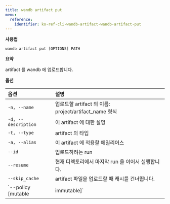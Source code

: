 ```yaml
---
title: wandb artifact put
menu:
  reference:
    identifier: ko-ref-cli-wandb-artifact-wandb-artifact-put
---
```


**사용법**

`wandb artifact put [OPTIONS] PATH`

**요약**

artifact 를 wandb 에 업로드합니다.


**옵션**

| **옵션** | **설명** |
| :--- | :--- |
| `-n, --name` | 업로드할 artifact 의 이름:   project/artifact_name 형식 |
| `-d, --description` | 이 artifact 에 대한 설명 |
| `-t, --type` | artifact 의 타입 |
| `-a, --alias` | 이 artifact 에 적용할 에일리어스 |
| `--id` | 업로드하려는 run |
| `--resume` | 현재 디렉토리에서 마지막 run 을 이어서 실행합니다. |
| `--skip_cache` | artifact 파일을 업로드할 때 캐시를 건너뜁니다. |
| `--policy [mutable|immutable]` | artifact 파일을 업로드할 때 스토리지 정책을 지정합니다. |